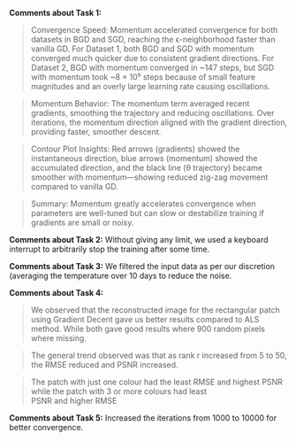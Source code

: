 **Comments about Task 1:**
>Convergence Speed: Momentum accelerated convergence for both datasets in BGD and SGD, reaching the ϵ-neighborhood faster than vanilla GD.
>For Dataset 1, both BGD and SGD with momentum converged much quicker due to consistent gradient directions.
>For Dataset 2, BGD with momentum converged in ~147 steps, but SGD with momentum took ~8 × 10⁵ steps because of small feature magnitudes and an overly large learning rate causing oscillations.

>Momentum Behavior: The momentum term averaged recent gradients, smoothing the trajectory and reducing oscillations. Over iterations, the momentum direction aligned with the gradient direction, providing faster, smoother descent.

>Contour Plot Insights: Red arrows (gradients) showed the instantaneous direction, blue arrows (momentum) showed the accumulated direction, and the black line (θ trajectory) became smoother with momentum—showing reduced zig-zag movement compared to vanilla GD.

>Summary: Momentum greatly accelerates convergence when parameters are well-tuned but can slow or destabilize training if gradients are small or noisy.

**Comments about Task 2:**
Without giving any limit, we used a keyboard interrupt to arbitrarily stop the training after some time.

**Comments about Task 3:**
We filtered the input data as per our discretion (averaging the temperature over 10 days to reduce the noise.

**Comments about Task 4:** 
>We observed that the reconstructed image for the rectangular patch using Gradient Decent gave us better results compared to ALS method. While both gave good results where 900 random pixels where missing.

>The general trend observed was that as rank r increased from 5 to 50, the RMSE reduced and PSNR increased. 

>The patch with just one colour had the least RMSE and highest PSNR while the patch with 3 or more colours had least PSNR and higher RMSE

**Comments about Task 5:** 
Increased the iterations from 1000 to 10000 for better convergence.

